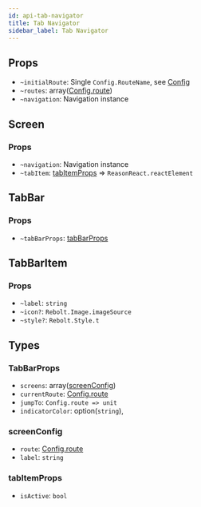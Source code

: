 ```yaml
---
id: api-tab-navigator
title: Tab Navigator
sidebar_label: Tab Navigator
---
```


## Props

* `~initialRoute`: Single `Config.RouteName`, see [Config](get-started.html#usage)
* `~routes`: array([Config.route](get-started.html#usage))
* `~navigation`: Navigation instance

## Screen

### Props

* `~navigation`: Navigation instance
* `~tabItem`: [tabItemProps](api-tab-navigator.html#tabitemprops) => `ReasonReact.reactElement`

## TabBar

### Props

* `~tabBarProps`: [tabBarProps](api-tab-navigator.html#tabbarprops)

## TabBarItem

### Props

* `~label`: `string`
* `~icon?`: `Rebolt.Image.imageSource`
* `~style?`: `Rebolt.Style.t`

## Types

### TabBarProps

* `screens`: array([screenConfig](api-tab-navigator.html#screenconfig))
* `currentRoute`: [Config.route](get-started.html#usage)
* `jumpTo`: `Config.route => unit`
* `indicatorColor`: option(`string`),

### screenConfig

* `route`: [Config.route](get-started.html#usage)
* `label`: `string`

### tabItemProps

* `isActive`: `bool`
